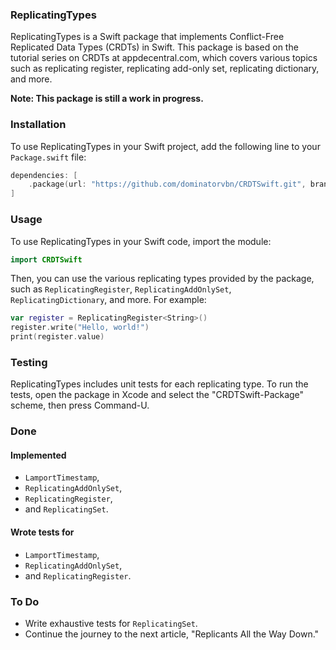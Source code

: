 ### ReplicatingTypes

ReplicatingTypes is a Swift package that implements Conflict-Free Replicated Data Types (CRDTs) in Swift. This package is based on the tutorial series on CRDTs at appdecentral.com, which covers various topics such as replicating register, replicating add-only set, replicating dictionary, and more.

**Note: This package is still a work in progress.**

### Installation

To use ReplicatingTypes in your Swift project, add the following line to your `Package.swift` file:

```Swift
dependencies: [
    .package(url: "https://github.com/dominatorvbn/CRDTSwift.git", branch: "main")
]
```

### Usage

To use ReplicatingTypes in your Swift code, import the module:

```swift
import CRDTSwift
```

Then, you can use the various replicating types provided by the package, such as `ReplicatingRegister`, `ReplicatingAddOnlySet`, `ReplicatingDictionary`, and more. For example:

```swift
var register = ReplicatingRegister<String>()
register.write("Hello, world!")
print(register.value)
```

### Testing

ReplicatingTypes includes unit tests for each replicating type. To run the tests, open the package in Xcode and select the "CRDTSwift-Package" scheme, then press Command-U.

### Done

#### Implemented 

- `LamportTimestamp`,
-  `ReplicatingAddOnlySet`, 
- `ReplicatingRegister`, 
- and `ReplicatingSet`.

#### Wrote tests for 

- `LamportTimestamp`,
-  `ReplicatingAddOnlySet`, 
- and `ReplicatingRegister`.

### To Do

- Write exhaustive tests for `ReplicatingSet`.
- Continue the journey to the next article, "Replicants All the Way Down."